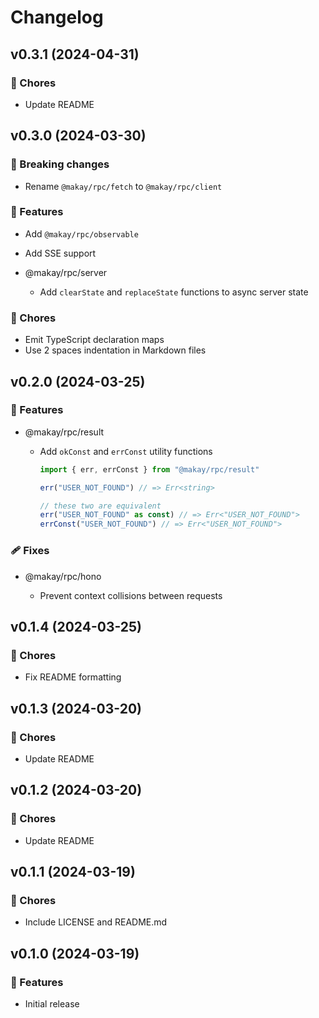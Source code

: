 # Changelog

## v0.3.1 (2024-04-31)

### 🏡 Chores

- Update README

## v0.3.0 (2024-03-30)

### 🔨 Breaking changes

- Rename `@makay/rpc/fetch` to `@makay/rpc/client`

### 🚀 Features

- Add `@makay/rpc/observable`

- Add SSE support

- @makay/rpc/server

  - Add `clearState` and `replaceState` functions to async server state

### 🏡 Chores

- Emit TypeScript declaration maps
- Use 2 spaces indentation in Markdown files

## v0.2.0 (2024-03-25)

### 🚀 Features

- @makay/rpc/result

  - Add `okConst` and `errConst` utility functions

    ```ts
    import { err, errConst } from "@makay/rpc/result"

    err("USER_NOT_FOUND") // => Err<string>

    // these two are equivalent
    err("USER_NOT_FOUND" as const) // => Err<"USER_NOT_FOUND">
    errConst("USER_NOT_FOUND") // => Err<"USER_NOT_FOUND">
    ```

### 🩹 Fixes

- @makay/rpc/hono

  - Prevent context collisions between requests

## v0.1.4 (2024-03-25)

### 🏡 Chores

- Fix README formatting

## v0.1.3 (2024-03-20)

### 🏡 Chores

- Update README

## v0.1.2 (2024-03-20)

### 🏡 Chores

- Update README

## v0.1.1 (2024-03-19)

### 🏡 Chores

- Include LICENSE and README.md

## v0.1.0 (2024-03-19)

### 🚀 Features

- Initial release
